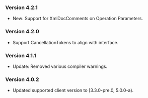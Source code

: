 ### Version 4.2.1

- New: Support for XmlDocComments on Operation Parameters.

### Version 4.2.0

- Support CancellationTokens to align with interface.

### Version 4.1.1

- Update: Removed various compiler warnings.

### Version 4.0.2

- Updated supported client version to [3.3.0-pre.0, 5.0.0-a).
